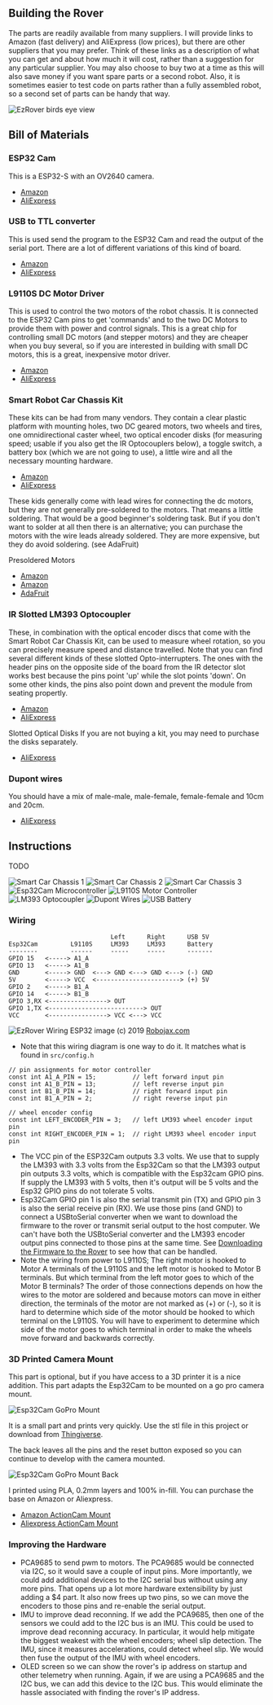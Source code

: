 ## Building the Rover
The parts are readily available from many suppliers.  I will provide links to Amazon (fast delivery) and AliExpress (low prices), but there are other suppliers that you may prefer.  Think of these links as a description of what you can get and about how much it will cost, rather than a suggestion for any particular supplier.  You may also choose to buy two at a time as this will also save money if you want spare parts or a second robot.  Also, it is sometimes easier to test code on parts rather than a fully assembled robot, so a second set of parts can be handy that way.

![EzRover birds eye view](./images/ezrover_birds_eye_view.jpg)

## Bill of Materials

### ESP32 Cam
This is a ESP32-S with an OV2640 camera.
- [Amazon](https://www.amazon.com/SongHe-ESP32-CAM-Development-Bluetooth-Arduino/dp/B07RB2J4XL/ref=sr_1_7)
- [AliExpress]()

### USB to TTL converter
This is used send the program to the ESP32 Cam and read the output of the serial port.  There are a lot of different variations of this kind of board.
- [Amazon](https://www.amazon.com/HiLetgo-CP2102-Converter-Adapter-Downloader/dp/B00LODGRV8/ref=sr_1_4)
- [AliExpress]()

### L9110S DC Motor Driver
This is used to control the two motors of the robot chassis.  It is connected to the ESP32 Cam pins to get 'commands' and to the two DC Motors to provide them with power and control signals.  This is a great chip for controlling small DC motors (and stepper motors) and they are cheaper when you buy several, so if you are interested in building with small DC motors, this is a great, inexpensive motor driver.
- [Amazon](https://www.amazon.com/Comimark-H-Bridge-Stepper-Controller-Arduino/dp/B07WZFGS81/ref=sr_1_14)
- [AliExpress]()

### Smart Robot Car Chassis Kit
These kits can be had from many vendors.  They contain a clear plastic platform with mounting holes, two DC geared motors, two wheels and tires, one omnidirectional caster wheel, two optical encoder disks (for measuring speed; usable if you also get the IR Optocouplers below), a toggle switch, a battery box (which we are not going to use), a little wire and all the necessary mounting hardware.
- [Amazon](https://www.amazon.com/MTMTOOL-Smart-Chassis-Encoder-Battery/dp/B081GYVB6C/ref=sr_1_4)
- [AliExpress]()

These kids generally come with lead wires for connecting the dc motors, but they are not generally pre-soldered to the motors.  That means a little soldering.  That would be a good beginner's soldering task.  But if you don't want to solder at all then there is an alternative; you can purchase the motors with the wire leads already soldered.  They are more expensive, but they do avoid soldering. (see AdaFruit)

Presoldered Motors
- [Amazon](https://www.amazon.com/Gearbox-Motor-Wheel-Arduino-Smart/dp/B07P6QCJPX/ref=sr_1_12)
- [Amazon](https://www.amazon.com/Gearbox-Motor-Shaft-Arduino-Smart/dp/B07P9ZSWBG/ref=pd_rhf_se_p_img_13)
- [AdaFruit](https://www.adafruit.com/product/3777)

### IR Slotted LM393 Optocoupler
These, in combination with the optical encoder discs that come with the Smart Robot Car Chassis Kit, can be used to measure wheel rotation, so you can precisely measure speed and distance travelled.  Note that you can find several different kinds of these slotted Opto-interrupters.  The ones with the header pins on the opposite side of the board from the IR detector slot works best because the pins point 'up' while the slot points 'down'.  On some other kinds, the pins also point down and prevent the module from seating propertly.
- [Amazon](https://www.amazon.com/gp/product/B081W4KMHC/ref=ppx_yo_dt_b_asin_title_o06_s00)
- [AliExpress](https://www.aliexpress.com/item/32773600460.html)

Slotted Optical Disks
If you are not buying a kit, you may need to purchase the disks separately.
- [AliExpress](https://www.aliexpress.com/item/32966921400.html)

### Dupont wires
You should have a mix of male-male, male-female, female-female and 10cm and 20cm.
- [AliExpress](https://www.aliexpress.com/item/1005001705264902.html)

## Instructions
TODO

![Smart Car Chassis 1](./images/ezrover_1_chassis.svg)
![Smart Car Chassis 2](./images/ezrover_2_chassis.svg)
![Smart Car Chassis 3](./images/ezrover_3_chassis.svg)
![Esp32Cam Microcontroller](./images/ezrover_4_esp32cam.svg)
![L9110S Motor Controller](./images/ezrover_5_l9110s.svg)
![LM393 Optocoupler](./images/ezrover_6_lm393.svg)
![Dupont Wires](./images/ezrover_7_dupont_wires.svg)
![USB Battery](./images/ezrover_8_usb_battery.svg)

### Wiring

```
                            Left      Right      USB 5V
Esp32Cam         L9110S     LM393     LM393      Battery
--------         ------     -----     -----      -------
GPIO 15   <-----> A1_A
GPIO 13   <-----> A1_B
GND       <-----> GND  <---> GND <---> GND <---> (-) GND
5V        <-----> VCC  <-----------------------> (+) 5V
GPIO 2    <-----> B1_A
GPIO 14   <-----> B1_B
GPIO 3,RX <----------------> OUT
GPIO 1,TX <--------------------------> OUT
VCC       <----------------> VCC <---> VCC
```

![EzRover Wiring](./images/ezrover_9_wiring.svg)
ESP32 image (c) 2019 [Robojax.com](https://www.robojax.com)

- Note that this wiring diagram is one way to do it.  It matches what is found in `src/config.h`
```
// pin assignments for motor controller
const int A1_A_PIN = 15;          // left forward input pin
const int A1_B_PIN = 13;          // left reverse input pin
const int B1_B_PIN = 14;          // right forward input pin
const int B1_A_PIN = 2;           // right reverse input pin

// wheel encoder config
const int LEFT_ENCODER_PIN = 3;   // left LM393 wheel encoder input pin
const int RIGHT_ENCODER_PIN = 1;  // right LM393 wheel encoder input pin
```
- The VCC pin of the ESP32Cam outputs 3.3 volts.  We use that to supply the LM393 with 3.3 volts from the Esp32Cam so that the LM393 output pin outputs 3.3 volts, which is compatible with the Esp32cam GPIO pins.  If supply the LM393 with 5 volts, then it's output will be 5 volts and the Esp32 GPIO pins do not tolerate 5 volts.
- Esp32Cam GPIO pin 1 is also the serial transmit pin (TX) and GPIO pin 3 is also the serial receive pin (RX).  We use those pins (and GND) to connect a USBtoSerial converter when we want to download the firmware to the rover or transmit serial output to the host computer.  We can't have both the USBtoSerial converter and the LM393 encoder output pins connected to those pins at the same time.  See [Downloading the Firmware to the Rover](./rover_firmware.md#downloading-the-firmware-to-the-rover) to see how that can be handled.
- Note the wiring from power to L9110S; The right motor is hooked to Motor A terminals of the L9110S and the left motor is hooked to Motor B terminals.  But which terminal from the left motor goes to which of the Motor B terminals?  The order of those connections depends on how the wires to the motor are soldered and because motors can move in either direction, the terminals of the motor are not marked as (+) or (-), so it is hard to determine which side of the motor should be hooked to which terminal on the L9110S.  You will have to experiment to determine which side of the motor goes to which terminal in order to make the wheels move forward and backwards correctly.  

### 3D Printed Camera Mount
This part is optional, but if you have access to a 3D printer it is a nice addition.  This part adapts the Esp32Cam to be mounted on a go pro camera mount.

![Esp32Cam GoPro Mount](./images/esp32cam_gopro_mount_4mp.jpg)

It is a small part and prints very quickly.  Use the stl file in this project or download from [Thingiverse](https://www.thingiverse.com/thing:4781843).

The back leaves all the pins and the reset button exposed so you can continue to develop with the camera mounted.

![Esp32Cam GoPro Mount Back](./images/esp32cam_gopro_mount_back_4mp.jpg)

I printed using PLA, 0.2mm layers and 100% in-fill.  You can purchase the base on Amazon or Aliexpress.
- [Amazon ActionCam Mount](https://www.amazon.com/Alsukeay-Adapter-Compatible-Session-Cameras/dp/B07WWCH6GM/ref=sr_1_37)
- [Aliexpress ActionCam Mount](https://www.aliexpress.com/item/1005002090177047.html)

### Improving the Hardware
- PCA9685 to send pwm to motors.  The PCA9685 would be connected via I2C, so it would save a couple of input pins.  More importantly, we could add additional devices to the I2C serial bus without using any more pins.  That opens up a lot more hardware extensibility by just adding a $4 part.  It also now frees up two pins, so we can move the encoders to those pins and re-enable the serial output.
- IMU to improve dead reconning.  If we add the PCA9685, then one of the sensors we could add to the I2C bus is an IMU.  This could be used to improve dead reconning accuracy.  In particular, it would help mitigate the biggest weakest with the wheel encoders; wheel slip detection.  The IMU, since it measures accelerations, could detect wheel slip.  We would then fuse the output of the IMU with wheel encoders.
- OLED screen so we can show the rover's ip address on startup and other telemetry when running.  Again, if we are using a PCA9685 and the I2C bus, we can add this device to the I2C bus.  This would eliminate the hassle associated with finding the rover's IP address.
